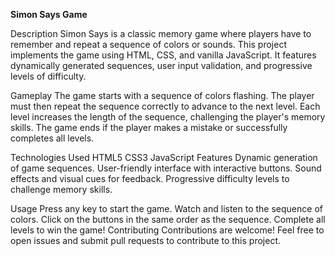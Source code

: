 **Simon Says Game**

Description
Simon Says is a classic memory game where players have to remember and repeat a sequence of colors or sounds. This project implements the game using HTML, CSS, and vanilla JavaScript. It features dynamically generated sequences, user input validation, and progressive levels of difficulty.

Gameplay
The game starts with a sequence of colors flashing. The player must then repeat the sequence correctly to advance to the next level. Each level increases the length of the sequence, challenging the player's memory skills. The game ends if the player makes a mistake or successfully completes all levels.

Technologies Used
HTML5
CSS3
JavaScript
Features
Dynamic generation of game sequences.
User-friendly interface with interactive buttons.
Sound effects and visual cues for feedback.
Progressive difficulty levels to challenge memory skills.

Usage
Press any key to start the game.
Watch and listen to the sequence of colors.
Click on the buttons in the same order as the sequence.
Complete all levels to win the game!
Contributing
Contributions are welcome! Feel free to open issues and submit pull requests to contribute to this project.
